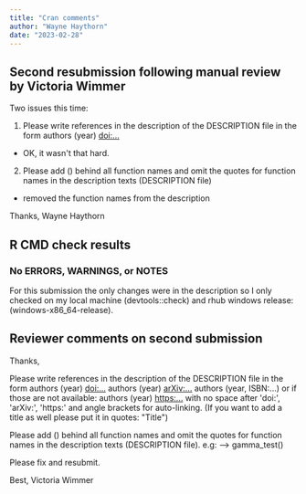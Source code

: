 ```yaml
---
title: "Cran comments"
author: "Wayne Haythorn"
date: "2023-02-28"
---
```


## Second resubmission following manual review by Victoria Wimmer  

Two issues this time:

1) Please write references in the description of the DESCRIPTION file in
the form
authors (year) <doi:...>
- OK, it wasn't that hard.

2) Please add () behind all function names  and omit the quotes for
function names in the description texts (DESCRIPTION file)
- removed the function names from the description

Thanks,
Wayne Haythorn


## R CMD check results

### No ERRORS, WARNINGS, or NOTES

For this submission the only changes were in the description so I only checked on my local machine (devtools::check) and rhub windows release: (windows-x86_64-release).

    
## Reviewer comments on second submission

Thanks,

Please write references in the description of the DESCRIPTION file in
the form
authors (year) <doi:...>
authors (year) <arXiv:...>
authors (year, ISBN:...)
or if those are not available: authors (year) <https:...>
with no space after 'doi:', 'arXiv:', 'https:' and angle brackets for
auto-linking.
(If you want to add a title as well please put it in quotes: "Title")

Please add () behind all function names  and omit the quotes for
function names in the description texts (DESCRIPTION file). e.g: -->
gamma_test()

Please fix and resubmit.

Best,
Victoria Wimmer
